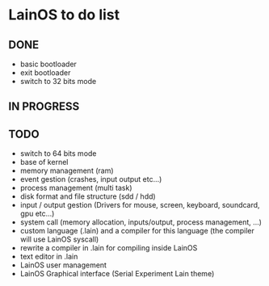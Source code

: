 # LainOS to do list

## DONE
 - basic bootloader
 - exit bootloader
 - switch to 32 bits mode

## IN PROGRESS

## TODO
 - switch to 64 bits mode
 - base of kernel 
 - memory management (ram)
 - event gestion (crashes, input output etc...)
 - process management (multi task) 
 - disk format and file structure (sdd / hdd)
 - input / output gestion (Drivers for mouse, screen, keyboard, soundcard, gpu etc...)
 - system call (memory allocation, inputs/output, process management, ...)
 - custom language (.lain) and a compiler for this language (the compiler will use LainOS syscall)
 - rewrite a compiler in .lain for compiling inside LainOS
 - text editor in .lain
 - LainOS user management
 - LainOS Graphical interface (Serial Experiment Lain theme)
 